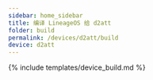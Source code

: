 ```yaml
---
sidebar: home_sidebar
title: 编译 LineageOS 给 d2att
folder: build
permalink: /devices/d2att/build
device: d2att
---
```

{% include templates/device_build.md %}
